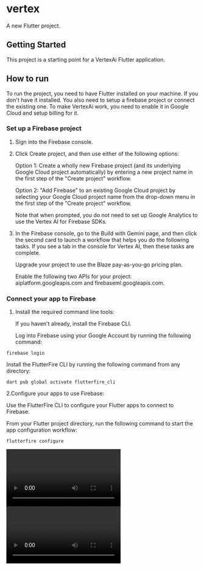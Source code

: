 # vertex

A new Flutter project.

## Getting Started

This project is a starting point for a VertexAi Flutter application.

## How to run

To run the project, you need to have Flutter installed on your machine. If you don't have it installed.
You also need to setup a firebase project or connect the existing one.
To make VertexAi work, you need to enable it in Google Cloud and setup billing for it. 

### Set up a Firebase project
1. Sign into the Firebase console.

2. Click Create project, and then use either of the following options:

    Option 1: Create a wholly new Firebase project (and its underlying Google Cloud project automatically) by entering a new project name in the first step of the "Create project" workflow.
    
    Option 2: "Add Firebase" to an existing Google Cloud project by selecting your Google Cloud project name from the drop-down menu in the first step of the "Create project" workflow.

    Note that when prompted, you do not need to set up Google Analytics to use the Vertex AI for Firebase SDKs.

3. In the Firebase console, go to the Build with Gemini page, and then click the second card to launch a workflow that helps you do the following tasks. If you see a tab in the console for Vertex AI, then these tasks are complete.

    Upgrade your project to use the Blaze pay-as-you-go pricing plan.

    Enable the following two APIs for your project:
    aiplatform.googleapis.com and firebaseml.googleapis.com.

### Connect your app to Firebase
1. Install the required command line tools:

    If you haven't already, install the Firebase CLI.
    
    Log into Firebase using your Google Account by running the following command:

```firebase login```

   Install the FlutterFire CLI by running the following command from any directory:

```dart pub global activate flutterfire_cli```

2.Configure your apps to use Firebase:

Use the FlutterFire CLI to configure your Flutter apps to connect to Firebase.

From your Flutter project directory, run the following command to start the app configuration workflow:

```flutterfire configure```



![Video Preview](video/vertex-image.mp4)
![Video Preview](video/vertex-text.mp4)